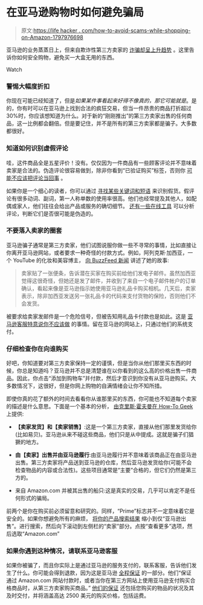 # 在亚马逊购物时如何避免骗局

> 原文:[https://life hacker . com/how-to-avoid-scams-while-shopping-on-Amazon-1797976698](https://lifehacker.com/how-to-avoid-scams-while-shopping-on-amazon-1797976698)

亚马逊的业务蒸蒸日上，但来自欺诈性第三方卖家的 [诈骗却呈上升趋势](https://www.forbes.com/sites/wadeshepard/2017/01/02/amazon-scams-on-the-rise-in-2017-as-fraudulent-sellers-run-amok-and-profit-big/#216507a23ea6) 。这里告诉你如何安全购物，避免买一大盒无用的东西。

Watch

### 警惕大幅度折扣

你现在可能已经知道了，但是*如果某件事看起来好得不像真的，那它可能就是*。是的，你有时可以在亚马逊上找到合法的疯狂交易，但当一件昂贵的商品打折超过 30%时，你应该想知道为什么。对于新的“刚刚推出”的第三方卖家出售的任何商品，这一比例都会翻倍。但是要记住，并不是所有的第三方卖家都是骗子。大多数都很好。

### 知道如何识别虚假评论

哇，这件商品全是五星评价！没有。仅仅因为一件商品有一些顾客评论并不意味着卖家是合法的。伪造评论很容易做到，除非你看到“已验证购买”标签，否则你 [可能不应该把评论当回事](http://lifehacker.com/when-should-i-trust-online-reviews-1604152436) 。

如果你是一个细心的读者，你可以通过 [寻找某些关键词和短语](http://lifehacker.com/detect-fake-online-reviews-by-knowing-the-right-words-t-5834274) 来识别假货。假评论有很多动词、副词，第一人称单数的使用率很高。他们也经常提及其他人，如配偶或家人，他们往往会给出产品或服务的确切细节。 [还有一些在线工具](https://lifehacker.com/fakespot-analyzes-amazon-reviews-to-spot-fakes-1776485508) 可以分析评论，判断它们是否很可能是伪造的。

### 不要落入卖家的圈套

亚马逊骗子通常是第三方卖家，他们试图说服你做一些不寻常的事情，比如直接让你离开亚马逊网站，或者要求一种奇怪的付款方式。例如，阿列克斯·加西亚，一个 YouTube 的化妆和美容博主， [向 BuzzFeed 新闻](https://www.buzzfeed.com/leticiamiranda/scams-on-amazon?utm_term=.alx7np6dw#.ba946WGyg) 讲述了她的故事:

> 卖家贴了一张便条，告诉潜在买家在购买前给他们发电子邮件。虽然加西亚觉得这很奇怪，但她还是发了邮件，并收到了来自一个电子邮件帐户的订单确认，看起来像是亚马逊指示她使用亚马逊礼品卡购买相机。几天后，卖家表示，除非加西亚发送另一张礼品卡的代码来支付货物的保险，否则他们不会发货。

被要求给卖家发邮件是一个危险信号，但被告知用礼品卡付款也是如此。这是 [亚马逊客服特意说你不应该做](https://www.amazon.com/gp/help/customer/display.html?asc_campaign=InlineText&asc_refurl=https://lifehacker.com/how-to-avoid-scams-while-shopping-on-amazon-1797976698&asc_source=&nodeId=201598610&tag=kinjalifehackerlink-20) 的事情。留在亚马逊的网站上，只通过他们的系统支付。

### 仔细检查你在向谁购买

好吧，你知道要对第三方卖家保持一定的谨慎，但是当你从他们那里买东西的时候，你总是知道吗？亚马逊并不总是清楚谁在以你看到的这么高的价格出售一件商品。因此，你点击“添加到购物车”并付款，然后才意识到你没有从亚马逊购买。大多数情况下，这很好，但是你网上购物的自满情绪会让你不知所措。

即使你真的花了额外的时间去看看你从谁那里买的东西，你可能也不知道每个卖家的描述是什么意思。下面是一个基本的分析， [由克里斯·霍夫曼在 How-To Geek](https://www.howtogeek.com/267701/i-got-scammed-by-a-counterfeiter-on-amazon-heres-how-you-can-avoid-them/) 上提供:

*   **【卖家发货】和【卖家销售】**:这是一个第三方卖家，直接从他们那里发货给你(比如易贝)。亚马逊从来不碰这些商品，他们只是从中提成。这就是骗子们猖獗的地方。

*   **由【卖家】出售并由亚马逊履行**:由亚马逊履行并不意味着该商品正在由亚马逊出售。第三方卖家将产品送到亚马逊的仓库，然后亚马逊发货给你(可能不会检查物品的内容或合法性)。这些项目通常是“主要”合格的，但它们仍然是第三方的。

*   来自 Amazon.com 并被其出售的船只:这是真实的交易，几乎可以肯定不是任何形式的骗局。

前两个是你在购买前必须留意和研究的。同样，“Prime”标志并不一定意味着它是安全的。如果你想避免所有的麻烦， [将你的产品搜索结果](https://www.howtogeek.com/267701/i-got-scammed-by-a-counterfeiter-on-amazon-heres-how-you-can-avoid-them/) 缩小到仅“亚马逊出售”。进行搜索，然后向下滚动到左侧栏的“卖家”部分。点按“查看更多”选项，然后选取“Amazon.com”

### 如果你遇到这种情况，请联系亚马逊客服

如果你被骗了，而且你实际上是通过亚马逊的服务支付的，联系客服，告诉他们发生了什么。你可能会得到退款，因为这是亚马逊 [全程保证](https://www.amazon.com/gp/help/customer/display.html?asc_campaign=InlineText&asc_refurl=https://lifehacker.com/how-to-avoid-scams-while-shopping-on-amazon-1797976698&asc_source=&nodeId=201889410&tag=kinjalifehackerlink-20) 的一部分。他们“保证通过 Amazon.com 网站付款时，或者当你在第三方网站上使用亚马逊支付购买合格商品时，从第三方卖家购买商品。” [他们的保证](https://www.amazon.com/gp/help/customer/display.html?asc_campaign=InlineText&asc_refurl=https://lifehacker.com/how-to-avoid-scams-while-shopping-on-amazon-1797976698&asc_source=&nodeId=541260&tag=kinjalifehackerlink-20) 还包括您购买的物品的状况及其及时交付，并将涵盖高达 2500 美元的购买价格，包括运费。